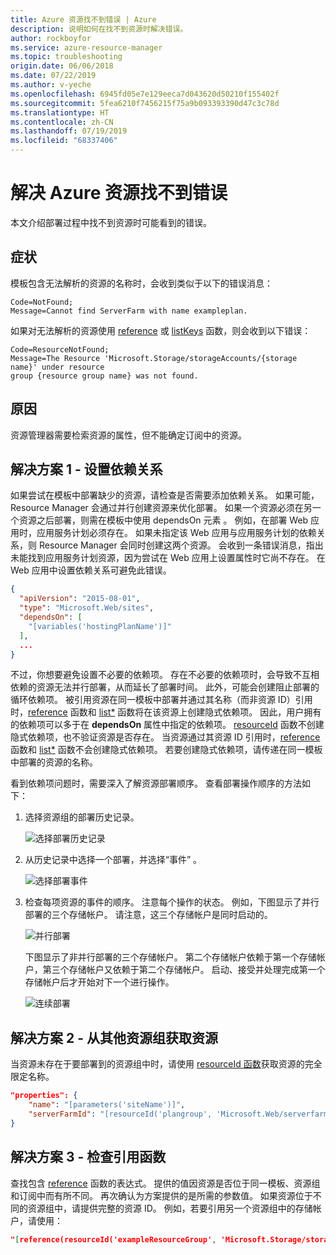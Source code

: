 ```yaml
---
title: Azure 资源找不到错误 | Azure
description: 说明如何在找不到资源时解决错误。
author: rockboyfor
ms.service: azure-resource-manager
ms.topic: troubleshooting
origin.date: 06/06/2018
ms.date: 07/22/2019
ms.author: v-yeche
ms.openlocfilehash: 6945fd05e7e129eeca7d043620d50210f155402f
ms.sourcegitcommit: 5fea6210f7456215f75a9b093393390d47c3c78d
ms.translationtype: HT
ms.contentlocale: zh-CN
ms.lasthandoff: 07/19/2019
ms.locfileid: "68337406"
---
```

# <a name="resolve-not-found-errors-for-azure-resources"></a>解决 Azure 资源找不到错误

本文介绍部署过程中找不到资源时可能看到的错误。

## <a name="symptom"></a>症状

模板包含无法解析的资源的名称时，会收到类似于以下的错误消息：

```
Code=NotFound;
Message=Cannot find ServerFarm with name exampleplan.
```

如果对无法解析的资源使用 [reference](resource-group-template-functions-resource.md#reference) 或 [listKeys](resource-group-template-functions-resource.md#listkeys) 函数，则会收到以下错误：

```
Code=ResourceNotFound;
Message=The Resource 'Microsoft.Storage/storageAccounts/{storage name}' under resource
group {resource group name} was not found.
```

## <a name="cause"></a>原因

资源管理器需要检索资源的属性，但不能确定订阅中的资源。

## <a name="solution-1---set-dependencies"></a>解决方案 1 - 设置依赖关系

如果尝试在模板中部署缺少的资源，请检查是否需要添加依赖关系。 如果可能，Resource Manager 会通过并行创建资源来优化部署。 如果一个资源必须在另一个资源之后部署，则需在模板中使用 dependsOn 元素  。 例如，在部署 Web 应用时，应用服务计划必须存在。 如果未指定该 Web 应用与应用服务计划的依赖关系，则 Resource Manager 会同时创建这两个资源。 会收到一条错误消息，指出未能找到应用服务计划资源，因为尝试在 Web 应用上设置属性时它尚不存在。 在 Web 应用中设置依赖关系可避免此错误。

```json
{
  "apiVersion": "2015-08-01",
  "type": "Microsoft.Web/sites",
  "dependsOn": [
    "[variables('hostingPlanName')]"
  ],
  ...
}
```

不过，你想要避免设置不必要的依赖项。 存在不必要的依赖项时，会导致不互相依赖的资源无法并行部署，从而延长了部署时间。 此外，可能会创建阻止部署的循环依赖项。 被引用资源在同一模板中部署并通过其名称（而非资源 ID）引用时，[reference](resource-group-template-functions-resource.md#reference) 函数和 [list*](resource-group-template-functions-resource.md#list) 函数将在该资源上创建隐式依赖项。 因此，用户拥有的依赖项可以多于在 **dependsOn** 属性中指定的依赖项。 [resourceId](resource-group-template-functions-resource.md#resourceid) 函数不创建隐式依赖项，也不验证资源是否存在。 当资源通过其资源 ID 引用时，[reference](resource-group-template-functions-resource.md#reference) 函数和 [list*](resource-group-template-functions-resource.md#list) 函数不会创建隐式依赖项。 若要创建隐式依赖项，请传递在同一模板中部署的资源的名称。

看到依赖项问题时，需要深入了解资源部署顺序。 查看部署操作顺序的方法如下：

1. 选择资源组的部署历史记录。

    ![选择部署历史记录](./media/resource-manager-not-found-errors/select-deployment.png)

2. 从历史记录中选择一个部署，并选择“事件”  。

    ![选择部署事件](./media/resource-manager-not-found-errors/select-deployment-events.png)

3. 检查每项资源的事件的顺序。 注意每个操作的状态。 例如，下图显示了并行部署的三个存储帐户。 请注意，这三个存储帐户是同时启动的。

    ![并行部署](./media/resource-manager-not-found-errors/deployment-events-parallel.png)

    下图显示了非并行部署的三个存储帐户。 第二个存储帐户依赖于第一个存储帐户，第三个存储帐户又依赖于第二个存储帐户。 启动、接受并处理完成第一个存储帐户后才开始对下一个进行操作。

    ![连续部署](./media/resource-manager-not-found-errors/deployment-events-sequence.png)

## <a name="solution-2---get-resource-from-different-resource-group"></a>解决方案 2 - 从其他资源组获取资源

当资源未存在于要部署到的资源组中时，请使用 [resourceId 函数](resource-group-template-functions-resource.md#resourceid)获取资源的完全限定名称。

```json
"properties": {
    "name": "[parameters('siteName')]",
    "serverFarmId": "[resourceId('plangroup', 'Microsoft.Web/serverfarms', parameters('hostingPlanName'))]"
}
```

## <a name="solution-3---check-reference-function"></a>解决方案 3 - 检查引用函数

查找包含 [reference](resource-group-template-functions-resource.md#reference) 函数的表达式。 提供的值因资源是否位于同一模板、资源组和订阅中而有所不同。 再次确认为方案提供的是所需的参数值。 如果资源位于不同的资源组中，请提供完整的资源 ID。 例如，若要引用另一个资源组中的存储帐户，请使用：

```json
"[reference(resourceId('exampleResourceGroup', 'Microsoft.Storage/storageAccounts', 'myStorage'), '2017-06-01')]"
```

<!--Update_Description: update meta properties, wording update -->